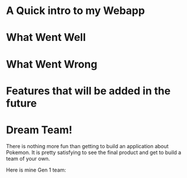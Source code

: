 # A Quick intro to my Webapp

# What Went Well

# What Went Wrong

# Features that will be added in the future

# Dream Team!
There is nothing more fun than getting to build an application about Pokemon. It is pretty satisfying to see the final product and get to build a team of your own. 

Here is mine Gen 1 team: 
